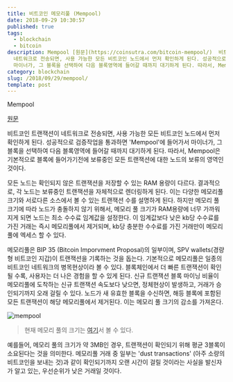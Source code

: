 ```yaml
---
title: 비트코인 메모리풀 (Mempool)
date: 2018-09-29 10:30:57
published: true
tags:
  - blockchain
  - bitcoin
description: Mempool [원문](https://coinsutra.com/bitcoin-mempool/)  비트코인 트랜잭션이
  네트워크로 전송되면, 사용 가능한 모든 비트코인 노드에서 먼저 확인하게 된다. 성공적으로 검증작업을 통과하면 'Mempool'에 들어가서
  마이너가, 그 블록을 선택하여 다음 블록영역에 들어갈 때까지 대기하게 된다. 따라서, Mempool은 ...
category: blockchain
slug: /2018/09/29/mempool/
template: post
---
```

Mempool

[원문](https://coinsutra.com/bitcoin-mempool/)

비트코인 트랜잭션이 네트워크로 전송되면, 사용 가능한 모든 비트코인 노드에서 먼저 확인하게 된다. 성공적으로 검증작업을 통과하면 'Mempool'에 들어가서 마이너가, 그 블록을 선택하여 다음 블록영역에 들어갈 때까지 대기하게 된다. 따라서, Mempool은 기본적으로 블록에 들어가기전에 보류중인 모든 트랜잭션에 대한 노드의 보류의 영역인 것이다.

모든 노드는 확인되지 않은 트랜잭션을 저장할 수 있는 RAM 용량이 다르다. 결과적으로, 각 노드는 보류중인 트랜잭션을 자체적으로 렌더링하게 된다. 이는 다양한 메모리풀 크기와 서로다른 소스에서 볼 수 있는 트랜잭션 수를 설명하게 된다. 하지만 메모리 풀 크기에 따라 노드가 충돌하지 않기 위해서, 메모리 풀 크기가 RAM용량에 너무 가까워 지게 되면 노드는 최소 수수료 임계값을 설정한다. 이 임계값보다 낮은 kb당 수수료를 가진 거래는 즉시 메모리풀에서 제거되며, kb당 충분한 수수료를 가진 거래만이 메모리 풀에 엑세스 할 수 있다.

메모리풀은 BIP 35 (Bitcoin Imporvment Proposal)의 일부이며, SPV wallets(경량형 비트코인 지갑)이 트랜잭션을 기록하는 것을 돕는다. 기본적으로 메모리풀은 일종의 비트코인 네트워크의 병목현상이라 볼 수 있다. 블록체인에서 더 빠른 트랜잭션이 확인될 수록, 사용자는 더 나은 경험을 할 수 있게 된다. 신규 트랜잭션 블록 마이닝 비율이 메모리풀에 도착하는 신규 트랜잭션 속도보다 낮으면, 정체현상이 발생하고, 거래가 승인되기까지 오래 걸릴 수 있다. 노드가 새 유효한 블록을 수신하면, 해등 블록에 포함된 모든 트랜잭션이 해당 메모리풀에서 제거된다. 이는 메모리 풀 크기의 감소를 가져온다.

![mempool](../images/mempool.png)

> 현재 메모리 풀의 크기는 [여기](https://www.blockchain.com/charts/mempool-size)서 볼 수 있다.

예를들어, 메모리 풀의 크기가 약 3MB인 경우, 트랜잭션이 확인되기 위해 평균 3블록이 소요된다는 것을 의미한다. 메모리풀 거래 중 일부는 'dust transactions' (아주 소량의 비트코인을 보내는 것)과 같이  확인되기까지 오랜 시간이 걸릴 것이라는 사실을 발신자가 알고 있는, 우선순위가 낮은 거래일 것이다.